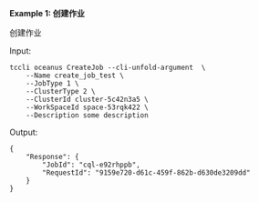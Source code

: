 **Example 1: 创建作业**

创建作业

Input: 

```
tccli oceanus CreateJob --cli-unfold-argument  \
    --Name create_job_test \
    --JobType 1 \
    --ClusterType 2 \
    --ClusterId cluster-5c42n3a5 \
    --WorkSpaceId space-53rqk422 \
    --Description some description
```

Output: 
```
{
    "Response": {
        "JobId": "cql-e92rhppb",
        "RequestId": "9159e720-d61c-459f-862b-d630de3209dd"
    }
}
```

